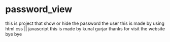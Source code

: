 # password_view
this is project that show or hide the password the user
this is made by using html css || javascript
this is made by kunal gurjar
thanks for visit the website
bye bye
